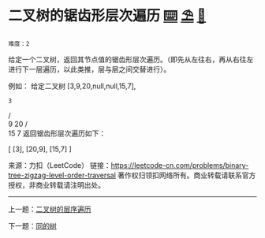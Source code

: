# 二叉树的锯齿形层次遍历 [⌨️](https://github.com/tolerance-go/keep-learning/blob/master/src/数据结构和算法/树/index.code.ts) [⛱️](https://github.com/tolerance-go/keep-learning/blob/master/src/数据结构和算法/树/index.test.ts) [🔑](https://github.com/tolerance-go/keep-learning/blob/master/src/数据结构和算法/树/index.qa.ts)

`难度：2`

给定一个二叉树，返回其节点值的锯齿形层次遍历。（即先从左往右，再从右往左进行下一层遍历，以此类推，层与层之间交替进行）。

例如：
给定二叉树 [3,9,20,null,null,15,7],

    3
   / \
  9  20
    /  \
   15   7
返回锯齿形层次遍历如下：

[
  [3],
  [20,9],
  [15,7]
]

来源：力扣（LeetCode）
链接：https://leetcode-cn.com/problems/binary-tree-zigzag-level-order-traversal
著作权归领扣网络所有。商业转载请联系官方授权，非商业转载请注明出处。

---

上一题：[二叉树的层序遍历](https://github.com/tolerance-go/keep-learning/blob/master/output/数据结构和算法/树/二叉树的层序遍历.md)

下一题：[同的树](https://github.com/tolerance-go/keep-learning/blob/master/output/数据结构和算法/树/同的树.md)